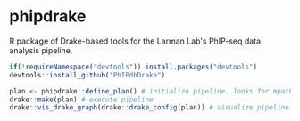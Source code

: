 # phipdrake

R package of Drake-based tools for the Larman Lab's PhIP-seq data analysis pipeline.

``` r  
if(!requireNamespace("devtools")) install.packages("devtools")
devtools::install_github("PhIPdbDrake")
```  

``` r
plan <- phipdrake::define_plan() # initialize pipeline. looks for mpath.txt and ppath.txt in working directory
drake::make(plan) # execute pipeline
drake::vis_drake_graph(drake::drake_config(plan)) # visualize pipeline
```
